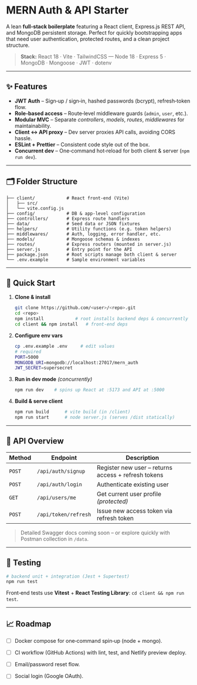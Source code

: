 # MERN Auth & API Starter

A lean **full‑stack boilerplate** featuring a React client, Express.js REST API, and MongoDB persistent storage.  Perfect for quickly bootstrapping apps that need user authentication, protected routes, and a clean project structure.

> **Stack:** React 18 · Vite · TailwindCSS — Node 18 · Express 5 · MongoDB · Mongoose · JWT · dotenv

---

## ✨ Features

* **JWT Auth** – Sign‑up / sign‑in, hashed passwords (bcrypt), refresh‑token flow.
* **Role‑based access** – Route‑level middleware guards (`admin`, `user`, etc.).
* **Modular MVC** – Separate *controllers*, *models*, *routes*, *middlewares* for maintainability.
* **Client ↔ API proxy** – Dev server proxies API calls, avoiding CORS hassle.
* **ESLint + Prettier** – Consistent code style out of the box.
* **Concurrent dev** – One‑command hot‑reload for both client & server (`npm run dev`).

---

## 🗂️ Folder Structure

```text
├── client/            # React front‑end (Vite)          
│   ├── src/
│   └── vite.config.js
├── config/            # DB & app‑level configuration
├── controllers/       # Express route handlers
├── data/              # Seed data or JSON fixtures
├── helpers/           # Utility functions (e.g. token helpers)
├── middlewares/       # Auth, logging, error handler, etc.
├── models/            # Mongoose schemas & indexes
├── routes/            # Express routers (mounted in server.js)
├── server.js          # Entry point for the API
├── package.json       # Root scripts manage both client & server
└── .env.example       # Sample environment variables
```

---

## 🚀 Quick Start

1. **Clone & install**

   ```bash
   git clone https://github.com/<user>/<repo>.git
   cd <repo>
   npm install            # root installs backend deps & concurrently
   cd client && npm install   # front‑end deps
   ```
2. **Configure env vars**

   ```bash
   cp .env.example .env     # edit values
   # required
   PORT=5000
   MONGODB_URI=mongodb://localhost:27017/mern_auth
   JWT_SECRET=supersecret
   ```
3. **Run in dev mode** *(concurrently)*

   ```bash
   npm run dev    # spins up React at :5173 and API at :5000
   ```
4. **Build & serve client**

   ```bash
   npm run build      # vite build (in /client)
   npm run start      # node server.js (serves /dist statically)
   ```

---

## 🔑 API Overview

| Method | Endpoint             | Description                                         |
| ------ | -------------------- | --------------------------------------------------- |
| `POST` | `/api/auth/signup`   | Register new user – returns access + refresh tokens |
| `POST` | `/api/auth/login`    | Authenticate existing user                          |
| `GET`  | `/api/users/me`      | Get current user profile *(protected)*              |
| `POST` | `/api/token/refresh` | Issue new access token via refresh token            |

> Detailed Swagger docs coming soon – or explore quickly with Postman collection in `/data`.

---

## 🧪 Testing

```bash
# backend unit + integration (Jest + Supertest)
npm run test
```

Front‑end tests use **Vitest** + **React Testing Library**: `cd client && npm run test`.

---

## 📈 Roadmap

* [ ] Docker compose for one‑command spin‑up (node + mongo).
* [ ] CI workflow (GitHub Actions) with lint, test, and Netlify preview deploy.
* [ ] Email/password reset flow.
* [ ] Social login (Google OAuth).


